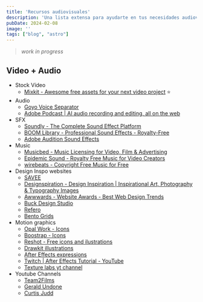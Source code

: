 ```yaml
---
title: 'Recursos audiovisuales'
description: 'Una lista extensa para ayudarte en tus necesidades audiovisuales'
pubDate: 2024-02-08
image: ''
tags: ["blog", "astro"]
---
```


> *work in progress*

## Video + Audio
- Stock Vídeo
    - [Mixkit - Awesome free assets for your next video project](https://mixkit.co/) ⭐️
- Audio
    - [Goyo Voice Separator](https://goyo.app/)
    - [Adobe Podcast | AI audio recording and editing, all on the web](https://podcast.adobe.com/)
- SFX
    - [Soundly - The Complete Sound Effect Platform](https://getsoundly.com/)
    - [BOOM Library - Professional Sound Effects - Royalty-Free](https://www.boomlibrary.com/)
    - [Adobe Audition Sound Effects](https://www.adobe.com/products/audition/offers/AdobeAuditionDLCSFX.html)
- Music
    - [Musicbed - Music Licensing for Video, Film & Advertising](https://www.musicbed.com/)
    - [Epidemic Sound - Royalty Free Music for Video Creators](https://www.epidemicsound.com/)
    - [wirebeats - Copyright Free Music for Free](https://www.wirebeats.com/)
- Design Inspo websites
    - [SAVEE](https://savee.it/)
    - [Designspiration - Design Inspiration | Inspirational Art, Photography & Typography Images](https://www.designspiration.com/)
    - [Awwwards - Website Awards - Best Web Design Trends](https://www.awwwards.com/#sotd)
    - [Buck Design Studio](https://www.buck.co/)
    - [Refero](https://refero.design/apps)
    - [Bento Grids](https://bentogrids.com/)
- Motion graphics
    - [Opal Work - Icons](https://www.opal.work/) 
    - [Boostrap - Icons](https://icons.getbootstrap.com/)
    - [Reshot - Free icons and ilustrations](https://www.reshot.com/)
    - [Drawkit illustrations](https://www.drawkit.com/illustration-types/2d) 
    - [After Effects expressions](https://www.motionscript.com/) 
    - [Twitch | After Effects Tutorial - YouTube](https://www.youtube.com/watch?v=QCQSGfs-1w0)
    - [Texture labs yt channel](https://www.youtube.com/@Texturelabs/videos) 
- Youtube Channels
	- [Team2Films](https://www.youtube.com/@team2films/videos)
	- [Gerald Undone](https://www.youtube.com/@geraldundone)
	- [Curtis Judd](https://www.youtube.com/@curtisjudd/featured)
